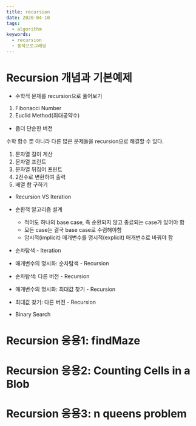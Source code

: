 ```yaml
---
title: recursion
date: 2020-04-10
tags:
  - algorithm
keywords:
  - recursion
  - 동적프로그래밍
---
```


# Recursion 개념과 기본예제

* 수학적 문제를 recursion으로 풀어보기 
1. Fibonacci Number
2. Euclid Method(최대공약수)
  - 좀더 단순한 버전

수학 함수 뿐 아니라 다른 많은 문제들을 recursion으로 해결할 수 있다.
1. 문자열 길이 계산
2. 문자열 프린트
3. 문자열 뒤집어 프린트 
4. 2진수로 변환하여 출력
5. 배열 합 구하기 

* Recursion VS Iteration
* 순환적 알고리즘 설계
  - 적어도 하나의 base case, 즉 순환되지 않고 종료되는 case가 있어야 함
  - 모든 case는 결국 base case로 수렴해야함
  - 암시적(implicit) 매개변수를 명시적(explicit) 매개변수로 바꿔야 함

* 순차탐색 - Iteration
* 매개변수의 명시화: 순차탐색 - Recursion
* 순차탐색: 다른 버전 - Recursion
* 매개변수의 명시화: 최대값 찾기 - Recursion
* 최대값 찾기: 다른 버전 - Recursion
* Binary Search


# Recursion 응용1: findMaze
# Recursion 응용2: Counting Cells in a Blob
# Recursion 응용3: n queens problem


